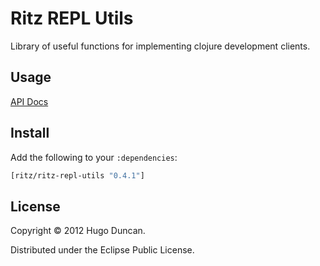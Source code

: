 # Ritz REPL Utils

Library of useful functions for implementing clojure development clients.

## Usage

[API Docs](http://palletops.com/ritz/0.4/repl-utils/api/)

## Install

Add the following to your `:dependencies`:

```clj
[ritz/ritz-repl-utils "0.4.1"]
```

## License

Copyright © 2012 Hugo Duncan.

Distributed under the Eclipse Public License.
